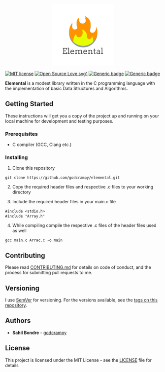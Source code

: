 <div align="center">
  <img src="https://raw.githubusercontent.com/godcrampy/elemental/master/docs/commons/flame-named.png" style="width: 200px; height: auto;">
</div>

[![MIT license](https://img.shields.io/badge/License-MIT-blue.svg)](https://lbesson.mit-license.org/)  [![Open Source Love svg1](https://badges.frapsoft.com/os/v1/open-source.svg?v=103)](https://github.com/ellerbrock/open-source-badges/)  [![Generic badge](https://img.shields.io/badge/Version-0.9-blue.svg)](https://shields.io/)  [![Generic badge](https://img.shields.io/badge/status-building-red.svg)](https://shields.io/)

**Elemental** is a modest library written in the C programming language with the implementation of basic Data Structures and Algorithms.

## Getting Started

These instructions will get you a copy of the project up and running on your local machine for development and testing purposes.

### Prerequisites

* C compiler (GCC, Clang etc.)

### Installing

1. Clone this repository
```
git clone https://github.com/godcrampy/elemental.git
```

2. Copy the required header files and respective .c files to your working directory

3. Include the required header files in your main.c file
```
#include <stdio.h>
#include "Array.h"
```

4. While compiling compile the respective .c files of the header files used as well
```
gcc main.c Arrac.c -o main
```

## Contributing

Please read [CONTRIBUTING.md](CONTRIBUTING.md) for details on code of conduct, and the process for submitting pull requests to me.

## Versioning

I use [SemVer](http://semver.org/) for versioning. For the versions available, see the [tags on this repository](https://github.com/godcrampy/elemental/tags). 

## Authors

* **Sahil Bondre** - [godcrampy](https://github.com/godcrapy)

## License

This project is licensed under the MIT License - see the [LICENSE](LICENSE) file for details
